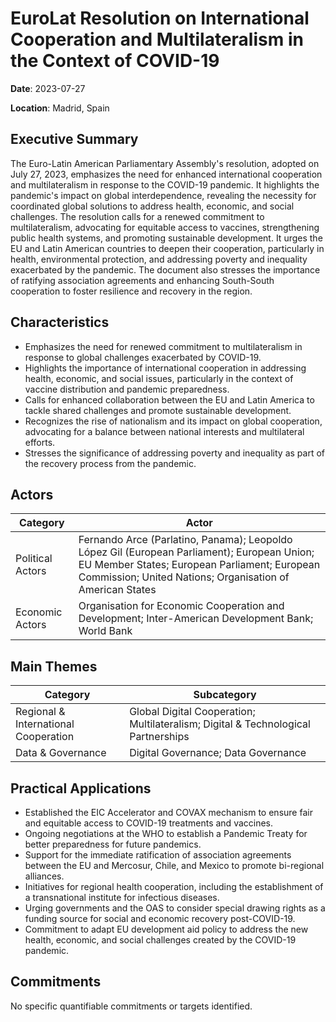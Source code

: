 # EuroLat Resolution on International Cooperation and Multilateralism in the Context of COVID-19

**Date**: 2023-07-27

**Location**: Madrid, Spain

## Executive Summary

The Euro-Latin American Parliamentary Assembly's resolution, adopted on July 27, 2023, emphasizes the need for enhanced international cooperation and multilateralism in response to the COVID-19 pandemic. It highlights the pandemic's impact on global interdependence, revealing the necessity for coordinated global solutions to address health, economic, and social challenges. The resolution calls for a renewed commitment to multilateralism, advocating for equitable access to vaccines, strengthening public health systems, and promoting sustainable development. It urges the EU and Latin American countries to deepen their cooperation, particularly in health, environmental protection, and addressing poverty and inequality exacerbated by the pandemic. The document also stresses the importance of ratifying association agreements and enhancing South-South cooperation to foster resilience and recovery in the region.

## Characteristics

- Emphasizes the need for renewed commitment to multilateralism in response to global challenges exacerbated by COVID-19.
- Highlights the importance of international cooperation in addressing health, economic, and social issues, particularly in the context of vaccine distribution and pandemic preparedness.
- Calls for enhanced collaboration between the EU and Latin America to tackle shared challenges and promote sustainable development.
- Recognizes the rise of nationalism and its impact on global cooperation, advocating for a balance between national interests and multilateral efforts.
- Stresses the significance of addressing poverty and inequality as part of the recovery process from the pandemic.

## Actors

| Category | Actor |
| --- | --- |
| Political Actors | Fernando Arce (Parlatino, Panama); Leopoldo López Gil (European Parliament); European Union; EU Member States; European Parliament; European Commission; United Nations; Organisation of American States |
| Economic Actors | Organisation for Economic Cooperation and Development; Inter-American Development Bank; World Bank |

## Main Themes

| Category | Subcategory |
| --- | --- |
| Regional & International Cooperation | Global Digital Cooperation; Multilateralism; Digital & Technological Partnerships |
| Data & Governance | Digital Governance; Data Governance |

## Practical Applications

- Established the EIC Accelerator and COVAX mechanism to ensure fair and equitable access to COVID-19 treatments and vaccines.
- Ongoing negotiations at the WHO to establish a Pandemic Treaty for better preparedness for future pandemics.
- Support for the immediate ratification of association agreements between the EU and Mercosur, Chile, and Mexico to promote bi-regional alliances.
- Initiatives for regional health cooperation, including the establishment of a transnational institute for infectious diseases.
- Urging governments and the OAS to consider special drawing rights as a funding source for social and economic recovery post-COVID-19.
- Commitment to adapt EU development aid policy to address the new health, economic, and social challenges created by the COVID-19 pandemic.

## Commitments

No specific quantifiable commitments or targets identified.